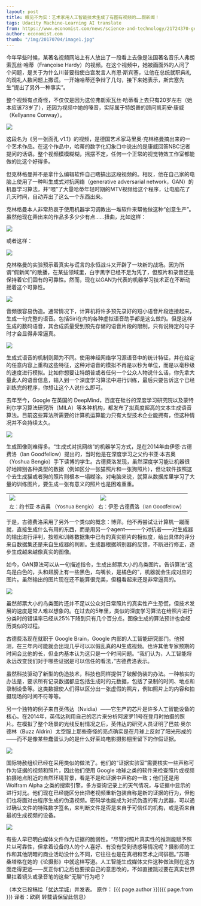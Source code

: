 ```yaml
---
layout: post
title: 眼见不为实：艺术家用人工智能技术生成了有图有视频的……假新闻！
tags: Udacity Machine-Learning AI translate
from: https://www.economist.com/news/science-and-technology/21724370-generating-convincing-audio-and-video-fake-events-fake-news-you-aint-seen
author: economist.com
thumb: "/img/20170704/image1.jpg"
---
```

今年早些时候，某著名视频网站上有人放出了一段看上去像是法国著名音乐人弗朗索瓦丝·哈蒂（Françoise Hardy）的视频。在这个视频中，她被画面外的人问了个问题，是关于为什么川普要指使白宫发言人肖恩·斯宾塞，让他在总统就职典礼的观礼人数问题上撒谎。一开始哈蒂还争辩了几句，接下来她表示，斯宾塞先生“提出了另外一种事实”。

整个视频有点奇怪，不仅仅是因为这位弗朗索瓦丝·哈蒂看上去只有20岁左右（她本应该73岁了），还因为视频中她的嗓音，实际属于特朗普的顾问凯莉安·康威（Kellyanne Conway）。

<img src="/img/20170704/image1.jpg" />
 
这段名为《另一张面孔 v1.1》的视频，是德国艺术家马里奥·克林格曼搞出来的一个艺术作品。在这个作品中，哈蒂的数字化幻象口中说出的是康威回答NBC记者提问的话语。整个视频模模糊糊，摇摆不定，任何一个正常的视觉特效工作室都能做的比这个好得多。

但克林格曼并不是拿什么编辑软件自己瞎搞出这段视频的。相反，他在自己家的电脑上使用了一种叫生成式对抗网络（generative adversarial network，GAN）的机器学习算法，并“喂”了大量哈蒂年轻时期的MTV视频给这个程序，让电脑花了几天时间，自动弄出了这么一个东西出来。

克林格曼本人非常热衷于使用机器学习调教出一堆软件来帮他做这种“创意生产”。虽然他现在弄出来的作品多多少少有点……扭曲，比如这样：

<img src="/img/20170704/image2.jpg" />
 
或者这样：

<img src="/img/20170704/image3.jpg" />
 
克林格曼的实验预示着真实与谎言的永恒战斗又开辟了一块新的战场。因为所谓“假新闻”的散播，在某些领域里，白字黑字已经不足为凭了，但照片和录音还是保持着它们固有的可靠性。然而，现在以GAN为代表的机器学习技术正在不断动摇着这个可靠性。

<img src="/img/20170704/image4.jpg" />
 
音频很容易伪造。通常情况下，计算机将许多预先录好的短小语音片段连接起来，生成一句完整的语音。包括Siri在内的各种虚拟语音助手都是这么做的。但是这样生成的数码语音，其合成质量受到预先存储的语音片段的限制，只有说特定的句子时才会显得非常逼真。

<img src="/img/20170704/image5.jpg" />
 
生成式语音的机制则颇为不同。使用神经网络学习源语音中的统计特征，并在给定的任意内容上重构这些特征，这种对语音的模拟不再是以秒为单位，而是以毫秒级的速度进行模拟。比如你想要让特朗普或者任何一个公众人物说什么话，你先拿大量此人的语音信息，输入到一个深度学习算法中进行训练，最后只要告诉这个已经训练完的程序，你想让这个人说什么即可。

去年至今，Google 在英国的 DeepMind，百度在硅谷的深度学习研究院以及蒙特利尔学习算法研究所（MILA）等各种机构，都发布了拟真度超高的文本生成语音算法。目前这些算法所需要的计算机运算能力只有大型技术企业能拥有，但这种情况并不会持续太久。

<img src="/img/20170704/image6.jpg" />
 
生成图像则难得多。“生成式对抗网络”的机器学习方式，是在2014年由伊恩·古德费洛（Ian Goodfellow）提出的，当时他是在深度学习之父约书亚·本吉奥（Yoshua Bengio）手下读博的学生。古德费洛发现，虽然深度学习能让机器很好地辨别各种类型的数据（例如区分一张猫照片和一张狗照片），但让软件按照这个去生成猫或者狗的照片则根本一塌糊涂。对电脑来说，就算从数据库里学习了大量的训练图片，要生成一张有意义的照片也是困难重重。

<table><tr><td width="50%">
<img src="/img/20170704/image7.jpg" />
</td><td width="50%"><img src="/img/20170704/image8.jpg" /></td></tr>
<tr><td colspan="2"><small>左：约书亚·本吉奥 （Yoshua Bengio） 右：伊恩·古德费洛（Ian Goodfellow）</small></td></tr>
</table>

于是，古德费洛采用了另外一个类似的概念：博弈。他不再尝试让计算机一蹴而就，直接生成什么有用的东西，而是用另一个agent——一个对抗者——对生成器的输出进行评判，按照和训练数据集中已有的真实照片的相似度，给出具体的评分来自数据集还是来自生成器的判断。生成器根据辨别器的反馈，不断进行修正，逐步生成越来越像真实的图像。

如今，GAN算法可以从一句描述指令，生成出邮票大小的鸟类图片。告诉算法“这鸟是白色的，头和翅膀上有一些黑色，鸟嘴长，是橘色的”，机器就会生成对应的图片。虽然输出的图片现在还不能算很完美，但粗看起来还是非常逼真的。

<img src="/img/20170704/image9.jpg" />
 
虽然邮票大小的鸟类图片还并不足以公众对日常照片的真实性产生恐慌，但技术发展的速度是常人难以想象的。在过去的5年里，类似的深度学习算法在给照片进行分类时的错误率已经从25%下降到只有几个百分点。图像生成的算法预计也会经历类似的过程。

古德费洛现在就职于 Google Brain，Google 内部的人工智能研究部门。他预测，在三年内可能就会出现几乎可以以假乱真的AI生成视频。也许其他专家预期的时间会比他的长，但业内基本认为这只是一个时间问题。“我们认为，人工智能将永远改变我们对于哪些证据是可以信任的看法，”古德费洛表示。

虽然科技驱动了新型的伪造技术，科技也同样提供了破解伪装的办法。一种核实的办法是，要求所有记录数据都应包括生成时的元数据，包括了录制的时间、地点和录制设备等。这类数据使人们得以区分出一张虚假的照片，例如照片上的内容和拍摄现场的时间不符等等。

另一个独特的例子来自英伟达（Nvidia）——它生产的芯片是许多人工智能设备的核心。在2014年，英伟达利用自己的芯片来分析阿波罗11号在登月时拍摄的照片。在模拟了整个场景的光线反射情况之后，英伟达的研究人员证明了巴兹·奥尔德林（Buzz Aldrin）太空服上那些奇怪的亮点确实是在月球上反射了阳光形成的——而不是像某些蠢蛋认为的是什么好莱坞电影摄影棚里留下的作假证据。

<img src="/img/20170704/image10.jpg" />
 
国际特赦组织已经在采用类似的做法了。他们的“证据实验室”需要核实一些声称可作为证据的视频和照片，因此他们使用 Google 地球之类的软件来检查照片或视频拍摄地点附近的自然环境背景，看是不是和证据中声称的一致；他们还是用 Wolfram Alpha 之类的搜索引擎，多方查询记录上的天气情况，与证据中显示的进行对比。他们现在已经能区分出把老视频重新包装自称是新的证据的行为，但他们也将面对由程序生成的伪造视频。密码学也能成为对抗伪造的有力武器，可以通过确认文件的特殊数字签名，来判断文件是否是来自于可信任的机构，或是否来自最初生成视频的设备。
 
<img src="/img/20170704/image11.jpg" />

有些人早已明白媒体文件作为证据的脆弱性。“尽管对照片真实性的推测能赋予照片以可靠性，但拿着设备的人的个人喜好、有没有受到诱惑等情况呢？摄影师的工作和其他阴暗的商业活动没什么不同，它往往也是在真相和艺术之间徘徊。”苏珊·桑塔格在她的《论摄影》中就这样写道。人工智能生成媒体文件这种做法则在这方面走得更远——反正你们之后也要按自己的意思改的，不如直接跳过要在真实世界里扛着镜头或录音笔的这些“无聊”行为吧？

（本文已投稿给「[优达学城](https://cn.udacity.com)」并发表。 原作： [{{ page.author }}]({{ page.from }}) 译者：欧剃 转载请保留此信息）
